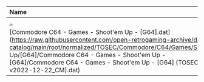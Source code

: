 |Name|Size|
|:---|---:|
|[..](../index.html)|DIR|
|[Commodore C64 - Games - Shoot'em Up - [G64].dat](https://raw.githubusercontent.com/open-retrogaming-archive/dat-catalog/main/root/normalized/TOSEC/Commodore/C64/Games/Shoot'em Up/[G64]/Commodore C64 - Games - Shoot'em Up - [G64]/Commodore C64 - Games - Shoot'em Up - [G64] (TOSEC-v2022-12-22_CM).dat)|118962|

